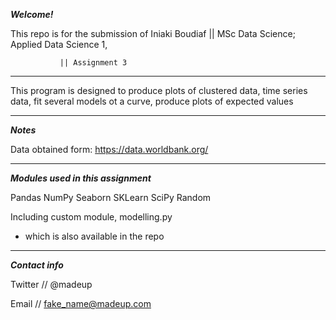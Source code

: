
***Welcome!***

This repo is for the submission of 
Iniaki Boudiaf || MSc Data Science; Applied Data Science 1,

               || Assignment 3
_______________________________________________________________

This program is designed to produce plots of clustered data, 
time series data, fit several models ot a curve, 
produce plots of expected values

_______________________________________________________________
***Notes***

Data obtained form: https://data.worldbank.org/
_______________________________________________________________
***Modules used in this assignment***

Pandas
NumPy
Seaborn
SKLearn
SciPy
Random

Including custom module, modelling.py 
  - which is also available in the repo

_______________________________________________________________
***Contact info***

Twitter // @madeup

Email // fake_name@madeup.com
